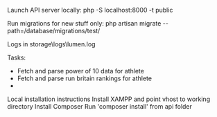 Launch API server locally:
php -S localhost:8000 -t public

Run migrations for new stuff only:
php artisan migrate --path=/database/migrations/test/

Logs in storage\logs\lumen.log

Tasks:

-   Fetch and parse power of 10 data for athlete
-   Fetch and parse run britain rankings for athlete
-


Local installation instructions
Install XAMPP and point vhost to working directory
Install Composer
Run 'composer install' from api folder